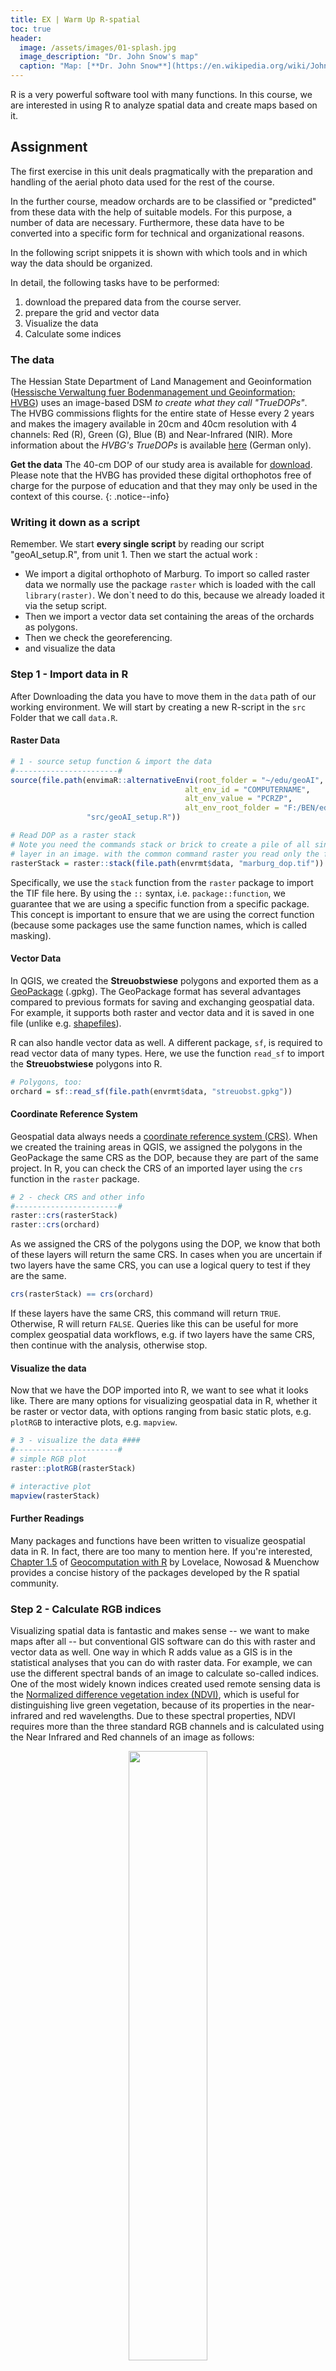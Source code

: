 ```yaml
--- 
title: EX | Warm Up R-spatial
toc: true
header:
  image: /assets/images/01-splash.jpg
  image_description: "Dr. John Snow's map"
  caption: "Map: [**Dr. John Snow**](https://en.wikipedia.org/wiki/John_Snow) [Wellcome Library via wikimedia](https://w.wiki/QtV)"
---
```


R is a very powerful software tool with many functions. In this course, we are interested in using R to analyze spatial data and create maps based on it.
<!--more-->


## Assignment
The first exercise in this unit deals pragmatically with the preparation and handling of the aerial photo data used for the rest of the course.

In the further course, meadow orchards are to be classified or "predicted" from these data with the help of suitable models. For this purpose, a number of data are necessary. Furthermore, these data have to be converted into a specific form for technical and organizational reasons.

In the following script snippets it is shown with which tools and in which way the data should be organized. 

In detail, the following tasks have to be performed:
1. download the prepared data from the course server.
2. prepare the grid and vector data 
3. Visualize the data
5. Calculate some indices



### The data
The Hessian State Department of Land Management and Geoinformation ([Hessische Verwaltung fuer Bodenmanagement und Geoinformation; HVBG](https://hvbg.hessen.de/)) uses an image-based DSM *to create what they call "TrueDOPs"*. The HVBG commissions flights for the entire state of Hesse every 2 years and makes the imagery available in 20cm and 40cm resolution with 4 channels: Red (R), Green (G), Blue (B) and Near-Infrared (NIR). More information about the *HVBG's TrueDOPs* is available [here](https://hvbg.hessen.de/geoinformation/landesvermessung/geotopographie/luftbilder/digitale-orthophotos-atkis%C2%AE-dops-und-true) (German only). 


**Get the data**
The 40-cm DOP of our study area is available for [download](http://85.214.102.111/geo_data/data/01_raw_data/aerial/). Please note that the HVBG has provided these digital orthophotos free of charge for the purpose of education and that they may only be used in the context of this course.
{: .notice--info}

### Writing it down as a script
Remember. We start **every single script** by reading our script "geoAI_setup.R", from unit 1. 
Then we start the actual work :
* We import a digital orthophoto of Marburg.  To import so called raster data we normally use the package `raster` which is loaded with the call `library(raster)`. We don`t need to do this, because we already loaded it via the setup script. 
* Then we import a vector data set containing the areas of the orchards as polygons. 
* Then we check the georeferencing.
* and visualize the data


### Step 1 - Import data in R
After Downloading the data you have to move them in the `data` path of our working environment. 
We will start by creating a new R-script in the `src` Folder that we call `data.R`.


#### Raster Data
```r
# 1 - source setup function & import the data 
#-----------------------#
source(file.path(envimaR::alternativeEnvi(root_folder = "~/edu/geoAI",
                                       alt_env_id = "COMPUTERNAME",
                                       alt_env_value = "PCRZP",
                                       alt_env_root_folder = "F:/BEN/edu"),
                 "src/geoAI_setup.R"))

# Read DOP as a raster stack 
# Note you need the commands stack or brick to create a pile of all single raster
# layer in an image. with the common command raster you read only the first band
rasterStack = raster::stack(file.path(envrmt$data, "marburg_dop.tif"))
```
Specifically, we use the `stack` function from the `raster` package to import the TIF file here. By using the `::` syntax, i.e. `package::function`, we guarantee that we are using a specific function from a specific package. This concept is important to ensure that we are using the correct function (because some packages use the same function names, which is called masking).

#### Vector Data
In QGIS, we created the **Streuobstwiese** polygons and exported them as a [GeoPackage](https://en.wikipedia.org/wiki/GeoPackage) (.gpkg). The GeoPackage format has several advantages compared to previous formats for saving and exchanging geospatial data. For example, it supports both raster and vector data and it is saved in one file (unlike e.g. [shapefiles](https://en.wikipedia.org/wiki/Shapefile)).

R can also handle vector data as well. A different package, `sf`, is required to read vector data of many types. Here, we use the function `read_sf` to import the **Streuobstwiese** polygons into R. 

```r
# Polygons, too:
orchard = sf::read_sf(file.path(envrmt$data, "streuobst.gpkg"))
```
#### Coordinate Reference System
Geospatial data always needs a [coordinate reference system (CRS)](https://en.wikipedia.org/wiki/Spatial_reference_system). When we created the training areas in QGIS, we assigned the polygons in the GeoPackage the same CRS as the DOP, because they are part of the same project. In R, you can check the CRS of an imported layer using the `crs` function in the `raster` package.

```r
# 2 - check CRS and other info
#-----------------------#
raster::crs(rasterStack)
raster::crs(orchard)
```
As we assigned the CRS of the polygons using the DOP, we know that both of these layers will return the same CRS. In cases when you are uncertain if two layers have the same CRS, you can use a logical query to test if they are the same.

```r
crs(rasterStack) == crs(orchard)
```
If these layers have the same CRS, this command will return `TRUE`. Otherwise, R will return `FALSE`. Queries like this can be useful for more complex geospatial data workflows, e.g. if two layers have the same CRS, then continue with the analysis, otherwise stop.

#### Visualize the data
Now that we have the DOP imported into R, we want to see what it looks like. There are many options for visualizing geospatial data in R, whether it be raster or vector data, with options ranging from basic static plots, e.g. `plotRGB` to interactive plots, e.g. `mapview`.

```r
# 3 - visualize the data ####
#-----------------------#
# simple RGB plot
raster::plotRGB(rasterStack)

# interactive plot
mapview(rasterStack)
```
#### Further Readings
Many packages and functions have been written to visualize geospatial data in R. In fact, there are too many to mention here. If you're interested, [Chapter 1.5](https://geocompr.robinlovelace.net/intro.html#the-history-of-r-spatial) of [Geocomputation with R](https://geocompr.robinlovelace.net/index.html) by Lovelace, Nowosad & Muenchow provides a concise history of the packages developed by the R spatial community. 

### Step 2 - Calculate RGB indices
Visualizing spatial data is fantastic and makes sense -- we want to make maps after all -- but conventional GIS software can do this with raster and vector data as well. One way in which R adds value as a GIS is in the statistical analyses that you can do with raster data. For example, we can use the different spectral bands of an image to calculate so-called indices. One of the most widely known indices created used remote sensing data is the [Normalized difference vegetation index (NDVI)](https://en.wikipedia.org/wiki/Normalized_difference_vegetation_index), which is useful for distinguishing live green vegetation, because of its properties in the near-infrared and red wavelengths. Due to these spectral properties, NDVI requires more than the three standard RGB channels and is calculated using the Near Infrared and Red channels of an image as follows:

<div align="center">
 <img width="50%" src="../assets/images/unit02/NDVI.svg">
 <figure >  
  <figcaption align = "left"q>The equation of calculating the NDVI. For more Information have a look at  [Earth Lab](https://www.earthdatascience.org/courses/earth-analytics/multispectral-remote-sensing-data/vegetation-indices-NDVI-in-R/)
  </figcaption>
 </figure>
</div>


But there are plenty of remote sensing indices that can be calculated from simple RGB imagery as well -- take a look [here](https://www.indexdatabase.de/db/i.php) for some ideas. 

```r
# 4 - calculate RGB indices ####
# we can use raster as simple calculator
# first we assign the three first layers in the raster image to variables
# called - surpris - red, green, blue (this is to keep it simple and clear)
#-----------------------#
red   <- rasterStack[[1]]
green <- rasterStack[[2]]
blue  <- rasterStack[[3]]

# Then we calculate  all indices we need or want

## Normalized difference turbidity index (NDTI)
NDTI <- (red - green) / (red + green)
names(NDTI) <- "NDTI"

## Visible Atmospherically Resistant Index (VARI)
VARI <- (green - red) / (green + red - blue)
names(VARI) <- "VARI"

## Triangular greenness index (TGI)
TGI <- -0.5*(190*(red - green)- 120*(red - blue))
names(TGI) <- "TGI"

rgbI <- raster::stack(NDTI, VARI, TGI)
raster::plot(rgbI)
```

{% capture Hint %}
**Hint:** For those interested in doing less typing and learning more about R package development and maintenance, the `uavRst` [package](https://github.com/gisma/uavRst) contains these three and many more RGB indices in one simple function. The challenge is to get all the features of the package working, since it accesses the command line interfaces of SAGA, GRASS, and Orfeo toolbox. If you're keen to challenge yourself -- good luck!


{% gist 65b54a38e078ec0e0e8ceca1c460c950 %}
[Get snippet](https://gist.github.com/envimar/65b54a38e078ec0e0e8ceca1c460c950/archive/82dea04aa4bcdf97b347b1feb9edd4b9d5e34109.zip)

{% endcapture %}
<div class="notice--info">
  {{ Hint | markdownify }}
</div> 

### Save the results for later usage
Finally, now that we have calculated some remote sensing indices that will be necessary for our machine learning prediction later on, it would be useful and time-efficient to only have to calculate them once (not every time that we open an R session). RDS is ideal for this purpose, because it allows us to save a single R object to a file and restore it. Please note that `saveRDS`is highly efficient to save a **single** R-object only.

```r
# 5 - stack and save as RDS ####
#-----------------------#
marburg_stack <- stack(rasterStack, rgbI)

saveRDS(marburg_stack, (file.path(envrmt$data_processed, "dop_indices.rds"))
```
# Now let us do it the same way with Sentinel satellite data
Working with high-resolution aerial imagery is certainly nice, but also has its downsides. It is expensive to generate or procure, it often only covers relatively small areas and it is not always readily available. Satellite data, on the other hand, is continuously available and made readily accessible. One example of such satellite data that is often used in environmental remote sensing is the [Sentinel-2 mission](https://sentinel.esa.int/web/sentinel/missions/sentinel-2) by the European Space Agency.

### The package `sen2r` 
The package `sen2r` allows you to download and preprocess Sentinel-2 images directly into `R`.

{% capture Installation-Help %}

To install `sen2r` you need to have `Rtools` installed.

1. Go to [http://cran.r-project.org/bin/windows/Rtools/](http://cran.r-project.org/bin/windows/Rtools/) 
1. Select the download link that corresponds to your version of `R`
1. Open the .exe file and use the default settings
1. **Make sure to check the box for the installer to edit your PATH**
1. Run `library(devtools)` in `R`
1. Run `find_rtools()` -- if `TRUE` the installation worked properly
{% endcapture %}
<div class="notice--info">
  {{ Installation-Help | markdownify }}
</div> 

Then it is a matter of simply installing the package as we would with any other package.

```r
install.packages("sen2r")
library(sen2r)
```
### The sen2r GUI
First of all, the easiest way to use `sen2r` is to open the graphical user interface and use it in interactive mode. However, here you have to choose from a large number of setting options. The knowledge required for this is also necessary for the command line version presented below. You can automate both interfaces. We recommend the API but it is up to you.  Use the function with the same name.me.

```r
sen2r:sen2r()
```
{% include figure image_path="/assets/images/unit01/sen2r.png" alt="sen2r GUI screenshot" caption="Sen2r GUI starting screen. You have to go through the options tab by tab. The selected configuration can be saved and also called as a script. Attention, an account at [Copernicus SciHub](https://scihub.copernicus.eu/dhus/#/home) is mandatory.." %}

### The sen2r API
In the following script Sentinel data are used to calculate the surface albedo. For this the following steps are necessary:
1. set up the working environment (Attention: additional biliotheques etc. will be loaded here)
2. data download - for this `sent2r` is configured and executed to use the API
3. after the download the surface albedo is calculated (exemplary) 

{% gist 7b6eb9122522eb0797407ecf6cc5176b%}
[Get sentinel_albedo.R](https://gist.github.com/envimar/7b6eb9122522eb0797407ecf6cc5176b/archive/87e28a974913acd62653fef49041a7fdc422cc4a.zip)

The [sen2r vignette](https://sen2r.ranghetti.info/) offers plenty of helpful information about how to use the GUI as well as to access the functionality of `sen2r` from within `R`.


## Exercises

Now that some basics have been explained, it's time to practice on your own. The following tasks serve as an orientation framework within which you can practice in a targeted manner. There are technical, content-related and conceptual problems to be mastered. Let's go.

At the Robert Hijmans `raster` [Homepage](https://rspatial.org/raster/index.html#) you will find a lot of straightfoward exercises including our basic examples as before. Robert provides also the necessary data. Another highly recommend place is [Geocomputation with R](https://geocompr.robinlovelace.net) by Robin Lovelace, Jakub Nowosad, and Jannes Muenchow. It is the outstanding reference and a perfect starting point for everything related to spatio-temporal data analysis and processing with R. 

A good approach to improve you skills is to dive in these kind of exercises and substitute the example data with your own data.
This means:
1. Do the exercises with the example data (technical base check)
1. Do the exercises with your own data  (advanced technical base check)
1. Understand the operation

It is a good habit to document the knowledge gained and open questions as well as problems. For this purpose, a Rmarkdown documentation is particularly useful. Excellent is the package blogdown suitable for this. The key is practice. not just getting sample source code to run, but changing it and understanding what it does. 
{: .notice--success}

Please do the following exercises using either the orchard or the sentinel dataset. 





## Where can I find more information?
For more information, you can look at the following resources: 

* [Spatial Data Analysis](https://rspatial.org/raster/analysis/2-scale_distance.html) by Robert Hijmans. Very comprehensive and recommended. Many of the examples are based on his lecture and are adapted for our conditions.

* [Geocomputation with R](https://geocompr.robinlovelace.net) by Robin Lovelace, Jakub Nowosad, and Jannes Muenchow is the outstanding reference for everything related to spatiotemporal data analysis and processing with R. 

* [Making Maps with R](https://geocompr.robinlovelace.net/adv-map.html) provides a very useful introduction to the topic. 


* [tmap documentation](https://mtennekes.github.io/tmap/index.html).

* [rayshader documentation](https://www.rayshader.com/) gives a great introduction to 3D mapping using the `rayshader` package.

* [rnaturalearth documentation](https://docs.ropensci.org/rnaturalearth) a convinient wrapper for the [Natural Earth](https://www.naturalearthdata.com/) public domain map dataset.

* [ggmap package](https://github.com/dkahle/ggmap) a collection of functions to visualize spatial data and models - works also with open source data.